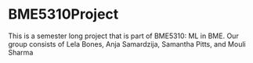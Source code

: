 # BME5310Project
This is a semester long project that is part of BME5310: ML in BME. Our group consists of Lela Bones, Anja Samardzija, Samantha Pitts, and Mouli Sharma 
